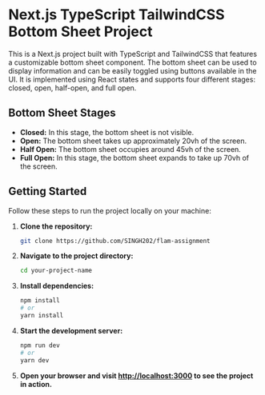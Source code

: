 # Next.js TypeScript TailwindCSS Bottom Sheet Project


This is a Next.js project built with TypeScript and TailwindCSS that features a customizable bottom sheet component. The bottom sheet can be used to display information and can be easily toggled using buttons available in the UI. It is implemented using React states and supports four different stages: closed, open, half-open, and full open.

## Bottom Sheet Stages

- **Closed:** In this stage, the bottom sheet is not visible.
- **Open:** The bottom sheet takes up approximately 20vh of the screen.
- **Half Open:** The bottom sheet occupies around 45vh of the screen.
- **Full Open:** In this stage, the bottom sheet expands to take up 70vh of the screen.

## Getting Started

Follow these steps to run the project locally on your machine:

1. **Clone the repository:**

   ```bash
   git clone https://github.com/SINGH202/flam-assignment
   ```

2. **Navigate to the project directory:**

   ```bash
   cd your-project-name
   ```

3. **Install dependencies:**

   ```bash
   npm install
   # or
   yarn install
   ```

4. **Start the development server:**

   ```bash
   npm run dev
   # or
   yarn dev
   ```

5. **Open your browser and visit [http://localhost:3000](http://localhost:3000) to see the project in action.**

